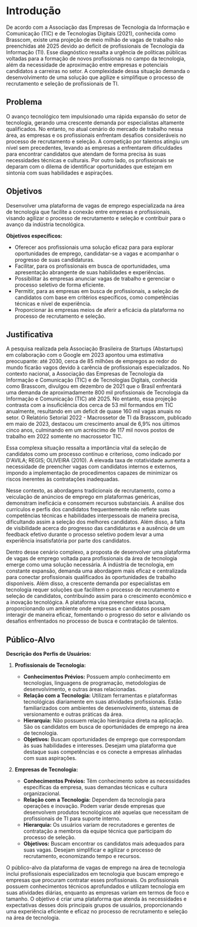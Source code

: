 # Introdução
De acordo com a Associação das Empresas de Tecnologia da Informação e Comunicação (TIC) e de Tecnologias Digitais (2021), conhecida como Brasscom, existe uma projeção de meio milhão de vagas de trabalho não preenchidas até 2025 devido ao deficit de profissionais de Tecnologia da Informação (TI). Esse diagnóstico ressalta a urgência de políticas públicas voltadas para a formação de novos profissionais no campo da tecnologia, além da necessidade de aproximação entre empresas e potenciais candidatos a carreiras no setor. A complexidade dessa situação demanda o desenvolvimento de uma solução que agilize e simplifique o processo de recrutamento e seleção de profissionais de TI.

## Problema

O avanço tecnológico tem impulsionado uma rápida expansão do setor de tecnologia, gerando uma crescente demanda por especialistas altamente qualificados. No entanto, no atual cenário do mercado de trabalho nessa área, as empresas e os profissionais enfrentam desafios consideráveis no processo de recrutamento e seleção. A competição por talentos atingiu um nível sem precedentes, levando as empresas a enfrentarem dificuldades para encontrar candidatos que atendam de forma precisa às suas necessidades técnicas e culturais. Por outro lado, os profissionais se deparam com o dilema de identificar oportunidades que estejam em sintonia com suas habilidades e aspirações.

## Objetivos

Desenvolver uma plataforma de vagas de emprego especializada na área de tecnologia que facilite a conexão entre empresas e profissionais, visando agilizar o processo de recrutamento e seleção e contribuir para o avanço da indústria tecnológica.

**Objetivos específicos:**
- Oferecer aos profissionais uma solução eficaz para para explorar oportunidades de emprego, candidatar-se a vagas e acompanhar o progresso de suas candidaturas.
- Facilitar, para os profissionais em busca de oportunidades, uma apresentação abrangente de suas habilidades e experiências.
- Possibilitar às empresas anunciar vagas de trabalho e gerenciar o processo seletivo de forma eficiente.
- Permitir, para as empresas em busca de profissionais, a seleção de candidatos com base em critérios específicos, como competências técnicas e nível de experiência.
- Proporcionar às empresas meios de aferir a eficácia da plataforma no processo de recrutamento e seleção.

## Justificativa

A pesquisa realizada pela Associação Brasileira de Startups (Abstartups) em colaboração com o Google em 2023 apontou uma estimativa preocupante: até 2030, cerca de 85 milhões de empregos ao redor do mundo ficarão vagos devido à carência de profissionais especializados. No contexto nacional, a Associação das Empresas de Tecnologia da Informação e Comunicação (TIC) e de Tecnologias Digitais, conhecida como Brasscom, divulgou em dezembro de 2021 que o Brasil enfrentará uma demanda de aproximadamente 800 mil profissionais de Tecnologia da Informação e Comunicação (TIC) até 2025. No entanto, essa projeção contrasta com a insuficiência dos cerca de 53 mil formandos em TIC anualmente, resultando em um deficit de quase 160 mil vagas anuais no setor. O Relatório Setorial 2022 - Macrossetor de TI da Brasscom, publicado em maio de 2023, destacou um crescimento anual de 6,9% nos últimos cinco anos, culminando em um acréscimo de 117 mil novos postos de trabalho em 2022 somente no macrossetor TIC.

Essa complexa situação ressalta a importância vital da seleção de candidatos como um processo contínuo e criterioso, como indicado por D'AVILA; REGIS; OLIVEIRA (2010). A elevada taxa de rotatividade aumenta a necessidade de preencher vagas com candidatos internos e externos, impondo a implementação de procedimentos capazes de minimizar os riscos inerentes às contratações inadequadas.

Nesse contexto, as abordagens tradicionais de recrutamento, como a veiculação de anúncios de emprego em plataformas genéricas, demonstram ineficácia e consomem recursos substanciais. A análise dos currículos e perfis dos candidatos frequentemente não reflete suas competências técnicas e habilidades interpessoais de maneira precisa, dificultando assim a seleção dos melhores candidatos. Além disso, a falta de visibilidade acerca do progresso das candidaturas e a ausência de um feedback efetivo durante o processo seletivo podem levar a uma experiência insatisfatória por parte dos candidatos.

Dentro desse cenário complexo, a proposta de desenvolver uma plataforma de vagas de emprego voltada para profissionais da área de tecnologia emerge como uma solução necessária. A indústria de tecnologia, em constante expansão, demanda uma abordagem mais eficaz e centralizada para conectar profissionais qualificados às oportunidades de trabalho disponíveis. Além disso, a crescente demanda por especialistas em tecnologia requer soluções que facilitem o processo de recrutamento e seleção de candidatos, contribuindo assim para o crescimento econômico e a inovação tecnológica. A plataforma visa preencher essa lacuna, proporcionando um ambiente onde empresas e candidatos possam interagir de maneira eficaz, fomentando o progresso do setor e aliviando os desafios enfrentados no processo de busca e contratação de talentos.

## Público-Alvo

**Descrição dos Perfis de Usuários:**

1. **Profissionais de Tecnologia:**
   - **Conhecimentos Prévios:** Possuem amplo conhecimento em tecnologias, linguagens de programação, metodologias de desenvolvimento, e outras áreas relacionadas.
   - **Relação com a Tecnologia:** Utilizam ferramentas e plataformas tecnológicas diariamente em suas atividades profissionais. Estão familiarizados com ambientes de desenvolvimento, sistemas de versionamento e outras práticas da área.
   - **Hierarquia:** Não possuem relação hierárquica direta na aplicação. São os candidatos em busca de oportunidades de emprego na área de tecnologia.
   - **Objetivos:** Buscam oportunidades de emprego que correspondam às suas habilidades e interesses. Desejam uma plataforma que destaque suas competências e os conecte a empresas alinhadas com suas aspirações.

2. **Empresas de Tecnologia:**
   - **Conhecimentos Prévios:** Têm conhecimento sobre as necessidades específicas da empresa, suas demandas técnicas e cultura organizacional.
   - **Relação com a Tecnologia:** Dependem da tecnologia para operações e inovação. Podem variar desde empresas que desenvolvem produtos tecnológicos até aquelas que necessitam de profissionais de TI para suporte interno.
   - **Hierarquia:** Os usuários variam de recrutadores e gerentes de contratação a membros da equipe técnica que participam do processo de seleção.
   - **Objetivos:** Buscam encontrar os candidatos mais adequados para suas vagas. Desejam simplificar e agilizar o processo de recrutamento, economizando tempo e recursos.

O público-alvo da plataforma de vagas de emprego na área de tecnologia inclui profissionais especializados em tecnologia que buscam emprego e empresas que procuram contratar esses profissionais. Os profissionais possuem conhecimentos técnicos aprofundados e utilizam tecnologia em suas atividades diárias, enquanto as empresas variam em termos de foco e tamanho. O objetivo é criar uma plataforma que atenda às necessidades e expectativas desses dois principais grupos de usuários, proporcionando uma experiência eficiente e eficaz no processo de recrutamento e seleção na área de tecnologia.
